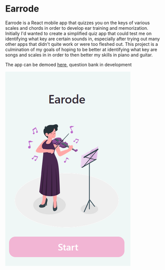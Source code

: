 # Earrode

Earrode is a React mobile app that quizzes you on the keys of various scales and chords in order to develop ear training and memorization. Initially
I'd wanted to create a simplified quiz app that could test me on identifying what key are certain sounds in, especially after trying out many
other apps that didn't quite work or were too fleshed out. This project is a culmination of my goals of hoping to be better at identifying what key
are songs and scales in in order to then better my skills in piano and guitar. 

The app can be demoed [here](https://snack.expo.dev/6YOTphjU1), question bank in development

![screen demo](https://github.com/Noodulz/Earode/blob/main/assets/images/earode-screencap.png)
